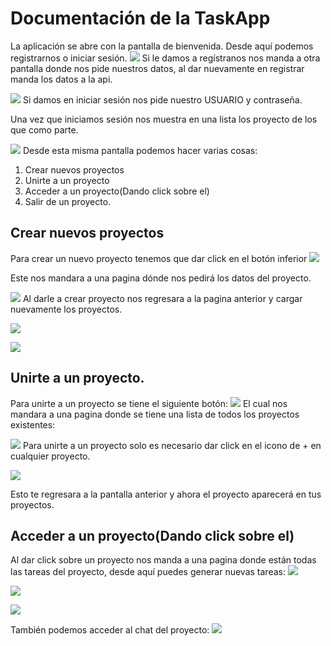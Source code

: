 # Documentación de la TaskApp
La aplicación se abre con la pantalla de bienvenida.
Desde aquí podemos registrarnos o iniciar sesión.
![](Screen%20Shot%202021-02-01%20at%2014.50.26.png)
Si le damos a regístranos nos manda a otra pantalla donde nos pide nuestros datos, al dar nuevamente en registrar manda los datos a la api.

![](Screen%20Shot%202021-02-01%20at%2014.51.54.png)
Si damos en iniciar sesión nos pide nuestro USUARIO y contraseña.

Una vez que iniciamos sesión nos muestra en una lista los proyecto de los que como parte.


![](Screen%20Shot%202021-02-01%20at%2014.54.47.png)
Desde esta misma pantalla podemos hacer varias cosas:
1. Crear nuevos proyectos
2. Unirte a un proyecto
3. Acceder a un proyecto(Dando click sobre el)
4. Salir de un proyecto.

## Crear nuevos proyectos
Para crear un nuevo proyecto tenemos que dar click en el botón inferior 
![](Screen%20Shot%202021-02-01%20at%2014.56.30.png)

Este nos mandara a una pagina dónde nos pedirá los datos del proyecto.

![](Screen%20Shot%202021-02-01%20at%2014.57.04.png)
Al darle a crear proyecto nos regresara a la pagina anterior y cargar nuevamente los proyectos.

![](Screen%20Shot%202021-02-01%20at%2014.57.52.png)

![](Screen%20Shot%202021-02-01%20at%2014.58.14.png)

## Unirte a un proyecto.
Para unirte a un proyecto se tiene el siguiente botón:
![](Screen%20Shot%202021-02-01%20at%2014.59.23.png)
El cual nos mandara a una pagina donde se tiene una lista de todos los proyectos existentes:

![](Screen%20Shot%202021-02-01%20at%2014.59.57.png)
Para unirte a un proyecto solo es necesario dar click en el icono de + en cualquier proyecto.

![](Screen%20Shot%202021-02-01%20at%2015.00.30.png)

Esto te regresara a la pantalla anterior y ahora el proyecto aparecerá en tus proyectos.
##  Acceder a un proyecto(Dando click sobre el)
Al dar click sobre un proyecto nos manda a una pagina donde están todas las tareas del proyecto, desde aquí puedes generar nuevas tareas:
![](Screen%20Shot%202021-02-01%20at%2015.02.01.png)

![](Screen%20Shot%202021-02-01%20at%2015.02.11.png)


![](Screen%20Shot%202021-02-01%20at%2015.03.19.png)

También podemos acceder al chat del proyecto:
![](Screen%20Shot%202021-02-01%20at%2015.04.04.png)





